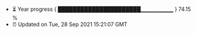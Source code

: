 - ⏳ Year progress { ██████████████████████▁▁▁▁▁▁▁▁ } 74.15 %
- ⏰ Updated on Tue, 28 Sep 2021 15:21:07 GMT

